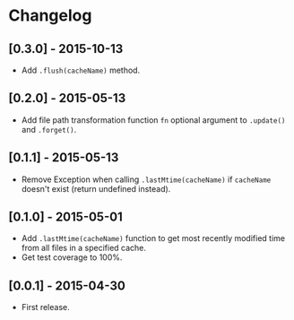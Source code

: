 # Changelog

## [0.3.0] - 2015-10-13

- Add `.flush(cacheName)` method.

## [0.2.0] - 2015-05-13

- Add file path transformation function `fn` optional argument to `.update()` and `.forget()`.

## [0.1.1] - 2015-05-13

- Remove Exception when calling `.lastMtime(cacheName)` if `cacheName` doesn't exist (return undefined instead).

## [0.1.0] - 2015-05-01

- Add `.lastMtime(cacheName)` function to get most recently modified time from all files in a specified cache.
- Get test coverage to 100%.

## [0.0.1] - 2015-04-30

- First release.
